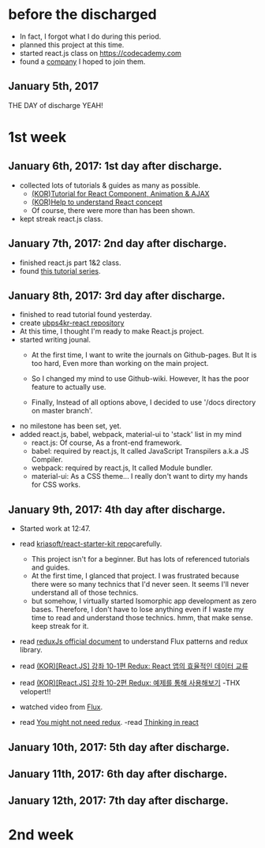 # before the discharged
- In fact, I forgot what I do during this period.
- planned this project at this time.
- started react.js class on https://codecademy.com
- found a [company](http://rainist.com/) I hoped to join them.

## January 5th, 2017
THE DAY of discharge YEAH!

# 1st week
## January 6th, 2017: 1st day after discharge.
- collected lots of tutorials & guides as many as possible.
  - [(KOR)Tutorial for React Component, Animation & AJAX](https://velopert.com/2597)
  - [(KOR)Help to understand React concept](http://www.slideshare.net/taggon/react-js-46357445)
  - Of course, there were more than has been shown.
- kept streak react.js class.

## January 7th, 2017: 2nd day after discharge.
- finished react.js part 1&2 class.
- found [this tutorial series](http://ccoenraets.github.io/es6-tutorial-data/).

## January 8th, 2017: 3rd day after discharge.
- finished to read tutorial found yesterday.
- create [ubps4kr-react repository](https://github.com/rino0601/ubps4kr-react)
- At this time, I thought I'm ready to make React.js project.
- started writing jounal.
   - At the first time, I want to write the journals on Github-pages. But It is too hard, Even more than working on the main project.

   - So I changed my mind to use Github-wiki. However, It has the poor feature to actually use.

   - Finally, Instead of all options above, I decided to use '/docs directory on master branch'. 
- no milestone has been set, yet.
- added react.js, babel, webpack, material-ui to 'stack' list in my mind
  - react.js: Of course, As a front-end framework.
  - babel: required by react.js, It called JavaScript Transpilers a.k.a JS Compiler.
  - webpack: required by react.js, It called Module bundler.
  - material-ui: As a CSS theme... I really don't want to dirty my hands for CSS works.


## January 9th, 2017: 4th day after discharge.
- Started work at 12:47.
- read [kriasoft/react-starter-kit repo](https://github.com/kriasoft/react-starter-kit)carefully.
  - This project isn't for a beginner. But has lots of referenced tutorials and guides.
  - At the first time, I glanced that project. I was frustrated because there were so many technics that I'd never seen. It seems I'll never understand all of those technics.
  - but somehow, I virtually started Isomorphic app development as zero bases. Therefore, I don't have to lose anything even if I waste my time to read and understand those technics. hmm, that make sense. keep streak for it.

- read [reduxJs official document](http://redux.js.org/) to understand Flux patterns and redux library.
- read [(KOR)[React.JS] 강좌 10-1편 Redux: React 앱의 효율적인 데이터 교류](https://velopert.com/1225)
- read [(KOR)[React.JS] 강좌 10-2편 Redux: 예제를 통해 사용해보기](https://velopert.com/1266)
  -THX velopert!!
- watched video from [Flux](http://facebook.github.io/flux/).
- read [You might not need redux](https://medium.com/@dan_abramov/you-might-not-need-redux-be46360cf367#.pqkw1co7n).
-read [Thinking in react](https://facebook.github.io/react/docs/thinking-in-react.html)

## January 10th, 2017: 5th day after discharge.
## January 11th, 2017: 6th day after discharge.
## January 12th, 2017: 7th day after discharge.

# 2nd week